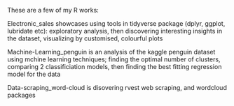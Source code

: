 These are a few of my R works:

Electronic_sales showcases using tools in tidyverse package (dplyr, ggplot, lubridate etc): exploratory analysis, then discovering interesting insights in the dataset, visualizing by customised, colourful plots 

Machine-Learning_penguin is an analysis of the kaggle penguin dataset using mchine learning techniques; finding the optimal number of clusters, comparing 2 classificiation models, 
then finding the best fitting regression model for the data

Data-scraping_word-cloud is disovering rvest web scraping, and wordcloud packages
